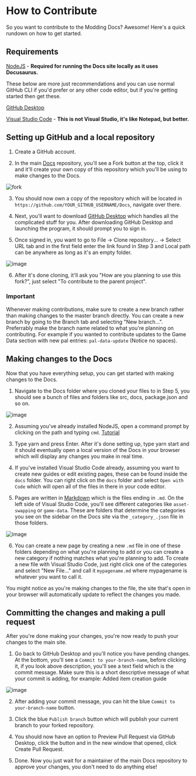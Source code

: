 # How to Contribute

So you want to contribute to the Modding Docs? Awesome! Here's a quick rundown on how to get started.

## Requirements

[NodeJS](https://nodejs.org/en/download/prebuilt-binaries) - **Required for running the Docs site locally as it uses Docusaurus.**

These below are more just recommendations and you can use normal GitHub CLI if you'd prefer or any other code editor, but if you're getting started then get these.

[GitHub Desktop](https://github.com/apps/desktop)

[Visual Studio Code](https://code.visualstudio.com/) - **This is not Visual Studio, it's like Notepad, but better.**

## Setting up GitHub and a local repository

1. Create a GitHub account.

2. In the main [Docs](https://github.com/PalworldModding/Docs) repository, you'll see a Fork button at the top,
click it and it'll create your own copy of this repository which you'll be using to make changes to the Docs.

![fork](https://github.com/user-attachments/assets/04642a01-be12-45d0-bc9e-3a4df005de8c)

3. You should now own a copy of the repository which will be located in `https://github.com/YOUR_GITHUB_USERNAME/Docs`, navigate over there.

4. Next, you'll want to download [GitHub Desktop](https://github.com/apps/desktop) which handles all the complicated stuff for you. After downloading GitHub Desktop and launching the program, it should prompt you to sign in.

5. Once signed in, you want to go to File -> Clone repository... -> Select URL tab and in the first field enter the link found in Step 3 and Local path can be anywhere as long as it's an empty folder.

![image](https://github.com/user-attachments/assets/ceecd6ae-ec91-41d5-aca3-7162f4e4aceb)

6. After it's done cloning, it'll ask you "How are you planning to use this fork?", just select "To contribute to the parent project".

### Important
Whenever making contributions, make sure to create a new branch rather than making changes to the master branch directly. You can create a new branch by going to the Branch tab and selecting "New branch...". Preferrably make the branch name related to what you're planning on contributing. For example if you wanted to contribute updates to the Game Data section with new pal entries: `pal-data-update` (Notice no spaces).

## Making changes to the Docs

Now that you have everything setup, you can get started with making changes to the Docs.

1. Navigate to the Docs folder where you cloned your files to in Step 5, you should see a bunch of files and folders like src, docs, package.json and so on.

![image](https://github.com/user-attachments/assets/5dfa071d-cac6-4733-b7c2-04d8223afe2f)

2. Assuming you've already installed NodeJS, open a command prompt by clicking on the path and typing `cmd`. [Tutorial](https://www.lifewire.com/open-command-prompt-in-folder-8681085)

3. Type yarn and press Enter. After it's done setting up, type yarn start and it should eventually open a local version of the Docs in your browser which will display any changes you make in real time.

4. If you've installed Visual Studio Code already, assuming you want to create new guides or edit existing pages, these can be found inside the `docs` folder. You can right click on the `docs` folder and select `Open with Code` which will open all of the files in there in your code editor.

5. Pages are written in [Markdown](https://www.markdownguide.org/basic-syntax/) which is the files ending in `.md`. On the left side of Visual Studio Code, you'll see different categories like `asset-swapping` or `game-data`. These are folders that determine the categories you see on the sidebar on the Docs site via the `_category_.json` file in those folders.

![image](https://github.com/user-attachments/assets/58ac5743-ea3b-4945-a50f-b9d33da67b77)

6. You can create a new page by creating a new `.md` file in one of these folders depending on what you're planning to add or you can create a new category if nothing matches what you're planning to add. To create a new file with Visual Studio Code, just right click one of the categories and select "New File..." and call it `mypagename.md` where mypagename is whatever you want to call it.

You might notice as you're making changes to the file, the site that's open in your browser will automatically update to reflect the changes you made.

## Committing the changes and making a pull request

After you're done making your changes, you're now ready to push your changes to the main site.

1. Go back to GitHub Desktop and you'll notice you have pending changes. At the bottom, you'll see a `Commit to your-branch-name`, before clicking it, if you look above description, you'll see a text field which is the commit message. Make sure this is a short descriptive message of what your commit is adding, for example: Added item creation guide

![image](https://github.com/user-attachments/assets/48bd07b9-2a7e-486d-963c-956e0607e43d)

2. After adding your commit message, you can hit the blue `Commit to your-branch-name` button.

3. Click the blue `Publish branch` button which will publish your current branch to your forked repository.

4. You should now have an option to Preview Pull Request via GitHub Desktop, click the button and in the new window that opened, click Create Pull Request.

5. Done. Now you just wait for a maintainer of the main Docs repository to approve your changes, you don't need to do anything else!
